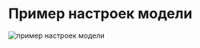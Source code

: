 # Пример настроек модели
![пример настроек модели](https://i.ibb.co/1J3nfdx/Screenshot-from-2023-01-17-20-09-56.png)